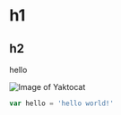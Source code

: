 # h1
## h2

hello

![Image of Yaktocat](https://octodex.github.com/images/yaktocat.png)

```javascript
var hello = 'hello world!'
```
